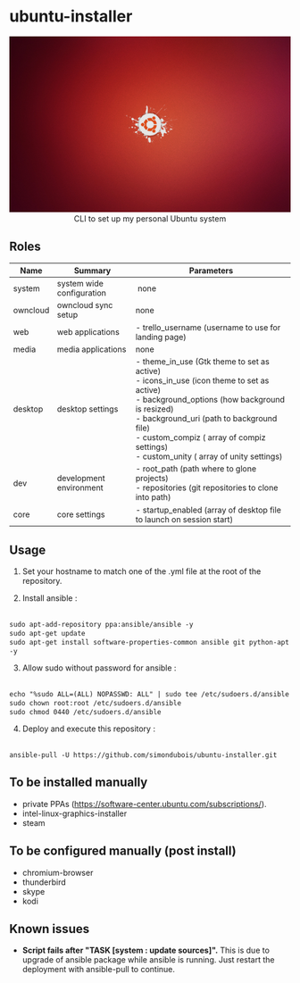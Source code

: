 
# ubuntu-installer

<p align="center">
<img src="https://raw.githubusercontent.com/simondubois/ubuntu-installer/v1/screenshot.png" alt="Ubuntu logo" title="Ubuntu logo" style="max-width:100%;"><br>
CLI to set up my personal Ubuntu system
</p>


## Roles

| Name | Summary | Parameters |
| --- | --- | --- |
| system | system wide configuration | none |
| owncloud | owncloud sync setup | none |
| web | web applications | - trello_username (username to use for landing page) |
| media | media applications | none |
| desktop | desktop settings | - theme_in_use (Gtk theme to set as active)<br>- icons_in_use (icon theme to set as active)<br>- background_options (how background is resized)<br>- background_uri (path to background file)<br>- custom_compiz ( array of compiz settings)<br>- custom_unity ( array of unity settings)<br> |
| dev | development environment | - root_path (path where to glone projects)<br>- repositories (git repositories to clone into path) |
| core | core settings | - startup_enabled (array of desktop file to launch on session start) |


## Usage

1. Set your hostname to match one of the .yml file at the root of the repository.

2. Install ansible :

```Shell

sudo apt-add-repository ppa:ansible/ansible -y
sudo apt-get update
sudo apt-get install software-properties-common ansible git python-apt -y

```

3. Allow sudo without password for ansible :

```Shell

echo "%sudo ALL=(ALL) NOPASSWD: ALL" | sudo tee /etc/sudoers.d/ansible
sudo chown root:root /etc/sudoers.d/ansible
sudo chmod 0440 /etc/sudoers.d/ansible

```

4. Deploy and execute this repository :

```Shell

ansible-pull -U https://github.com/simondubois/ubuntu-installer.git

```

## To be installed manually

- private PPAs (https://software-center.ubuntu.com/subscriptions/).
- intel-linux-graphics-installer
- steam

## To be configured manually (post install)

- chromium-browser
- thunderbird
- skype
- kodi

## Known issues

 - **Script fails after "TASK [system : update sources]".** This is due to upgrade of ansible package while ansible is running. Just restart the deployment with ansible-pull to continue.
